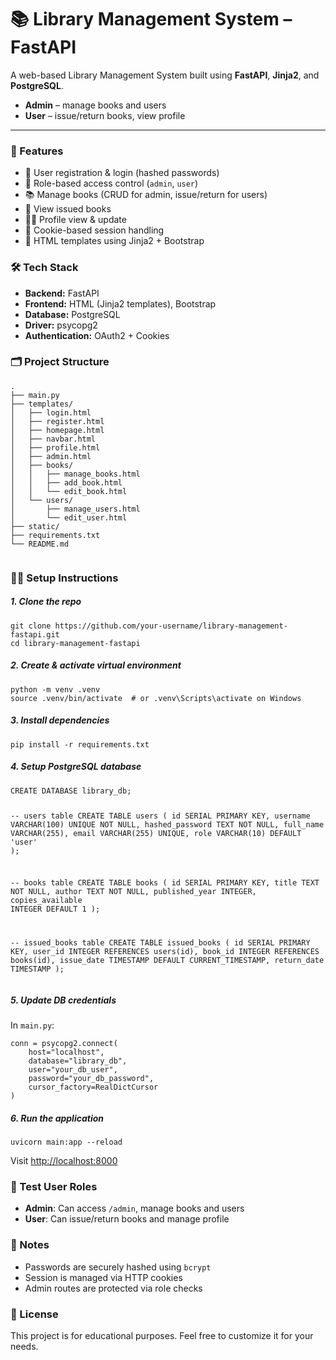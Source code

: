 <!DOCTYPE html>
<html lang="en">
<head>
  <meta charset="UTF-8" />
  <meta name="viewport" content="width=device-width, initial-scale=1.0"/>
  <link href="https://cdn.jsdelivr.net/npm/bootstrap@5.3.3/dist/css/bootstrap.min.css" rel="stylesheet"/>
</head>
<body class="bg-light text-dark">

<div class="container py-5">

  <h1 class="mb-4">📚 Library Management System – FastAPI</h1>

  <p>A web-based Library Management System built using <strong>FastAPI</strong>, <strong>Jinja2</strong>, and <strong>PostgreSQL</strong>.</p>

  <ul>
    <li><strong>Admin</strong> – manage books and users</li>
    <li><strong>User</strong> – issue/return books, view profile</li>
  </ul>

  <hr/>

  <h3>🚀 Features</h3>
  <ul>
    <li>🔐 User registration & login (hashed passwords)</li>
    <li>👥 Role-based access control (<code>admin</code>, <code>user</code>)</li>
    <li>📚 Manage books (CRUD for admin, issue/return for users)</li>
    <li>🧾 View issued books</li>
    <li>🙋‍♂️ Profile view & update</li>
    <li>🍪 Cookie-based session handling</li>
    <li>🎨 HTML templates using Jinja2 + Bootstrap</li>
  </ul>

  <h3>🛠️ Tech Stack</h3>
  <ul>
    <li><strong>Backend:</strong> FastAPI</li>
    <li><strong>Frontend:</strong> HTML (Jinja2 templates), Bootstrap</li>
    <li><strong>Database:</strong> PostgreSQL</li>
    <li><strong>Driver:</strong> psycopg2</li>
    <li><strong>Authentication:</strong> OAuth2 + Cookies</li>
  </ul>

  <h3>🗂️ Project Structure</h3>
  <pre><code>.
├── main.py
├── templates/
│   ├── login.html
│   ├── register.html
│   ├── homepage.html
│   ├── navbar.html
│   ├── profile.html
│   ├── admin.html
│   ├── books/
│   │   ├── manage_books.html
│   │   ├── add_book.html
│   │   └── edit_book.html
│   └── users/
│       ├── manage_users.html
│       └── edit_user.html
├── static/
├── requirements.txt
└── README.md
  </code></pre>

  <h3>🧑‍💻 Setup Instructions</h3>

  <h5>1. Clone the repo</h5>
  <pre><code>git clone https://github.com/your-username/library-management-fastapi.git
cd library-management-fastapi</code></pre>

  <h5>2. Create & activate virtual environment</h5>
  <pre><code>python -m venv .venv
source .venv/bin/activate  # or .venv\Scripts\activate on Windows</code></pre>

  <h5>3. Install dependencies</h5>
  <pre><code>pip install -r requirements.txt</code></pre>

  <h5>4. Setup PostgreSQL database</h5>
  <pre><code>CREATE DATABASE library_db;

-- users table
CREATE TABLE users (
  id SERIAL PRIMARY KEY,
  username VARCHAR(100) UNIQUE NOT NULL,
  hashed_password TEXT NOT NULL,
  full_name VARCHAR(255),
  email VARCHAR(255) UNIQUE,
  role VARCHAR(10) DEFAULT 'user'
);

-- books table
CREATE TABLE books (
  id SERIAL PRIMARY KEY,
  title TEXT NOT NULL,
  author TEXT NOT NULL,
  published_year INTEGER,
  copies_available INTEGER DEFAULT 1
);

-- issued_books table
CREATE TABLE issued_books (
  id SERIAL PRIMARY KEY,
  user_id INTEGER REFERENCES users(id),
  book_id INTEGER REFERENCES books(id),
  issue_date TIMESTAMP DEFAULT CURRENT_TIMESTAMP,
  return_date TIMESTAMP
);</code></pre>

  <h5>5. Update DB credentials</h5>
  <p>In <code>main.py</code>:</p>
  <pre><code>conn = psycopg2.connect(
    host="localhost",
    database="library_db",
    user="your_db_user",
    password="your_db_password",
    cursor_factory=RealDictCursor
)</code></pre>

  <h5>6. Run the application</h5>
  <pre><code>uvicorn main:app --reload</code></pre>

  <p>Visit <a href="http://localhost:8000" target="_blank">http://localhost:8000</a></p>

  <h3>🧪 Test User Roles</h3>
  <ul>
    <li><strong>Admin</strong>: Can access <code>/admin</code>, manage books and users</li>
    <li><strong>User</strong>: Can issue/return books and manage profile</li>
  </ul>

  <h3>📌 Notes</h3>
  <ul>
    <li>Passwords are securely hashed using <code>bcrypt</code></li>
    <li>Session is managed via HTTP cookies</li>
    <li>Admin routes are protected via role checks</li>
  </ul>

  <h3>📃 License</h3>
  <p>This project is for educational purposes. Feel free to customize it for your needs.</p>
</div>

</body>
</html>
